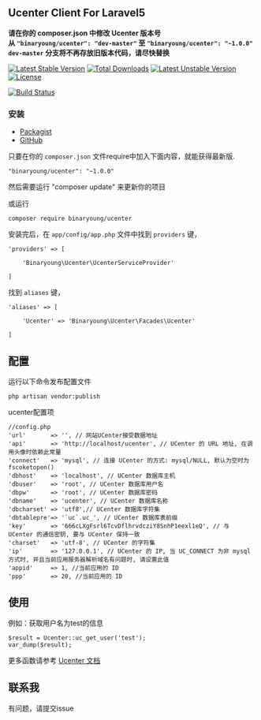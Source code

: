 ## Ucenter Client For Laravel5

**请在你的 composer.json 中修改 Ucenter 版本号  
 从 `"binaryoung/ucenter": "dev-master"` 至 `"binaryoung/ucenter": "~1.0.0"`  
 `dev-master` 分支将不再存放旧版本代码，请尽快替换**


[![Latest Stable Version](https://poser.pugx.org/binaryoung/ucenter/v/stable)](https://packagist.org/packages/binaryoung/ucenter) [![Total Downloads](https://poser.pugx.org/binaryoung/ucenter/downloads)](https://packagist.org/packages/binaryoung/ucenter) [![Latest Unstable Version](https://poser.pugx.org/binaryoung/ucenter/v/unstable)](https://packagist.org/packages/binaryoung/ucenter) [![License](https://poser.pugx.org/binaryoung/ucenter/license)](https://packagist.org/packages/binaryoung/ucenter)

[![Build Status](https://travis-ci.org/binaryoung/ucenter.svg?branch=master)](https://travis-ci.org/binaryoung/ucenter)

### 安装

* [Packagist](https://packagist.org/packages/binaryoung/ucenter)
* [GitHub](https://github.com/binaryoung/ucenter)

只要在你的 `composer.json` 文件require中加入下面内容，就能获得最新版.

~~~
"binaryoung/ucenter": "~1.0.0"
~~~

然后需要运行 "composer update" 来更新你的项目  

或运行
~~~
composer require binaryoung/ucenter
~~~

安装完后，在 `app/config/app.php` 文件中找到 `providers` 键，

~~~
'providers' => [

    'Binaryoung\Ucenter\UcenterServiceProvider'

]
~~~

找到 `aliases` 键，

~~~
'aliases' => [

    'Ucenter' => 'Binaryoung\Ucenter\Facades\Ucenter'

]
~~~

## 配置
运行以下命令发布配置文件
~~~
php artisan vendor:publish
~~~
ucenter配置项
~~~
//config.php
'url'		=> '', // 网站UCenter接受数据地址
'api'		=> 'http://localhost/ucenter', // UCenter 的 URL 地址, 在调用头像时依赖此常量
'connect'	=> 'mysql', // 连接 UCenter 的方式: mysql/NULL, 默认为空时为 fscoketopen()
'dbhost'	=> 'localhost', // UCenter 数据库主机
'dbuser'	=> 'root', // UCenter 数据库用户名
'dbpw'		=> 'root', // UCenter 数据库密码
'dbname'	=> 'ucenter', // UCenter 数据库名称
'dbcharset'	=> 'utf8',// UCenter 数据库字符集
'dbtablepre'=> '`uc`.uc_', // UCenter 数据库表前缀
'key'		=> '666cLXgFsrl6TcvDflhrvdcziY8SnhP1eexl1eQ', // 与 UCenter 的通信密钥, 要与 UCenter 保持一致
'charset'	=> 'utf-8', // UCenter 的字符集
'ip'		=> '127.0.0.1', // UCenter 的 IP, 当 UC_CONNECT 为非 mysql 方式时, 并且当前应用服务器解析域名有问题时, 请设置此值
'appid'		=> 1, //当前应用的 ID
'ppp'		=> 20, //当前应用的 ID
~~~

## 使用
例如：获取用户名为test的信息
~~~
$result = Ucenter::uc_get_user('test');
var_dump($result);
~~~

更多函数请参考 [Ucenter 文档](http://faq.comsenz.com/library/UCenter/interface/interface_user.htm)


## 联系我
有问题，请提交issue
